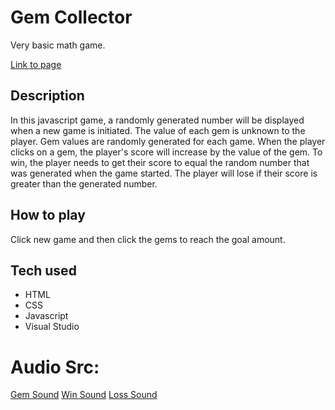 # Gem Collector
Very basic math game. 

[Link to page](https://reekamaharaj.github.io/unit-4-game/)

## Description
In this javascript game, a randomly generated number will be displayed when a new game is initiated. The value of each gem is unknown to the player. Gem values are randomly generated for each game. When the player clicks on a gem, the player's score will increase by the value of the gem. To win, the player needs to get their score to equal the random number that was generated when the game started. The player will lose if their score is greater than the generated number.

[](assets/images/crystal.gif)
## How to play

Click new game and then click the gems to reach the goal amount.

## Tech used
- HTML
- CSS
- Javascript
- Visual Studio

# Audio Src:
[Gem Sound](https://www.zapsplat.com/music/ring-flappy-bird-tribute-coin-success-checkpoint-retro/)
[Win Sound](https://www.zapsplat.com/music/arcade-game-slot-machine-jackpot-tone-1-short/)
[Loss Sound](https://www.zapsplat.com/music/cartoon-fail-trumpet-wah-wah-wah-to-portray-a-loser-or-failure-version-2/)
